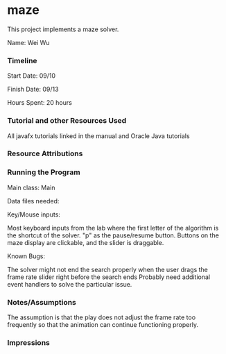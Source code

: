 maze
====

This project implements a maze solver.

Name: Wei Wu

### Timeline

Start Date: 09/10

Finish Date: 09/13

Hours Spent: 20 hours


### Tutorial and other Resources Used
All javafx tutorials linked in the manual and Oracle Java tutorials

### Resource Attributions


### Running the Program

Main class: Main

Data files needed:  

Key/Mouse inputs: 

Most keyboard inputs from the lab where the first letter of the algorithm is the shortcut of the solver. 
"p" as the pause/resume button. Buttons on the maze display are clickable, and the slider is draggable. 

Known Bugs: 

The solver might not end the search properly when the user drags the frame rate slider right before the search ends
Probably need additional event handlers to solve the particular issue.


### Notes/Assumptions

The assumption is that the play does not adjust the frame rate too frequently so that the animation can continue functioning properly.

### Impressions

